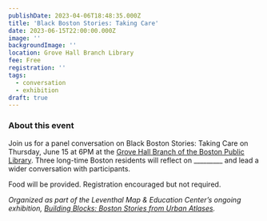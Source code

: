 ```yaml
---
publishDate: 2023-04-06T18:48:35.000Z
title: 'Black Boston Stories: Taking Care'
date: 2023-06-15T22:00:00.000Z
image: ''
backgroundImage: ''
location: Grove Hall Branch Library
fee: Free
registration: ''
tags:
  - conversation
  - exhibition
draft: true
---
```


### About this event

Join us for a panel conversation on Black Boston Stories: Taking Care on Thursday, June 15 at 6PM at the [Grove Hall Branch of the Boston Public Library](https://www.bpl.org/locations/grove-hall/). Three long-time Boston residents will reflect on \_\_\_\_\_\_\_\_\_ and lead a wider conversation with participants.

Food will be provided. Registration encouraged but not required.

*Organized as part of the Leventhal Map & Education Center’s ongoing exhibition, [Building Blocks: Boston Stories from Urban Atlases](https://www.leventhalmap.org/about/press-releases/new-exhibition-building-blocks-boston-stories-from-urban-atlases-opens-at-leventhal-map-education-center-january-13-2023-1/).*
